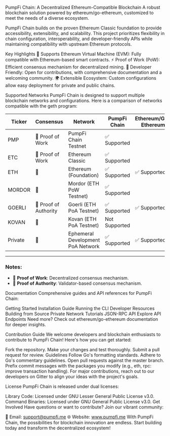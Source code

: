 PumpFi Chain: A Decentralized Ethereum-Compatible Blockchain
A robust blockchain solution powered by ethereum/go-ethereum, customized to meet the needs of a diverse ecosystem.

PumpFi Chain builds on the proven Ethereum Classic foundation to provide accessibility, extensibility, and scalability. This project prioritizes flexibility in chain configuration, interoperability, and developer-friendly APIs while maintaining compatibility with upstream Ethereum protocols.

Key Highlights
🔗 Supports Ethereum Virtual Machine (EVM): Fully compatible with Ethereum-based smart contracts.
⚡ Proof of Work (PoW): Efficient consensus mechanism for decentralized mining.
🚀 Developer Friendly: Open for contributions, with comprehensive documentation and a welcoming community.
🌍 Extensible Ecosystem: Custom configurations allow easy deployment for private and public chains.


Supported Networks
PumpFi Chain is designed to support multiple blockchain networks and configurations. Here is a comparison of networks compatible with the geth program:

| **Ticker** | **Consensus**           | **Network**                       | **PumpFi Chain** | **Ethereum/Go-Ethereum** |
|------------|-------------------------|-----------------------------------|------------------|--------------------------|
| PMP        | 🔗 Proof of Work        | PumpFi Chain Testnet             | ✅ Supported     |                          |
| ETC        | 🔗 Proof of Work          | Ethereum Classic                 | ✅ Supported     |                          |
| ETH        | 🔗                     | Ethereum (Foundation)            | ✅ Supported     | ✅ Supported             |
| MORDOR     | 🔗                     | Mordor (ETH PoW Testnet)         | ✅ Supported     |                          |
| GOERLI     | 🤝 Proof of Authority   | Goerli (ETH PoA Testnet)         | ✅ Supported     | ✅ Supported             |
| KOVAN      | 🤝                     | Kovan (ETH PoA Testnet)          | Not Supported    |                          |
| Private    | 🔗                     | Ephemeral Development PoA Network| ✅ Supported     | ✅ Supported             |

---

### Notes:
- 🔗 **Proof of Work**: Decentralized consensus mechanism.
- 🤝 **Proof of Authority**: Validator-based consensus mechanism.

Documentation
Comprehensive guides and API references for PumpFi Chain:

Getting Started
Installation Guide
Running the CLI
Developer Resources
Building from Source
Private Network Tutorials
JSON-RPC API
Explore API Endpoints
Need more? Check out ethereum/go-ethereum documentation for deeper insights.

Contribution Guide
We welcome developers and blockchain enthusiasts to contribute to PumpFi Chain! Here's how you can get started:

Fork the repository.
Make your changes and test thoroughly.
Submit a pull request for review.
Guidelines
Follow Go's formatting standards.
Adhere to Go's commentary guidelines.
Open pull requests against the master branch.
Prefix commit messages with the packages you modify (e.g., eth, rpc: improve transaction handling).
For major contributions, reach out to our developers on Gitter to align your ideas with the project's goals.

License
PumpFi Chain is released under dual licenses:

Library Code: Licensed under GNU Lesser General Public License v3.0.
Command Binaries: Licensed under GNU General Public License v3.0.
Get Involved
Have questions or want to contribute? Join our vibrant community:

📧 Email: support@pumpfi.me
🌐 Website: www.pumpfi.me
With PumpFi Chain, the possibilities for blockchain innovation are endless. Start building today and transform the decentralized ecosystem!
